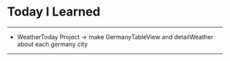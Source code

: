 # Today I Learned

---

- WeatherToday Project -> make GermanyTableView and detailWeather about each germany city

---
